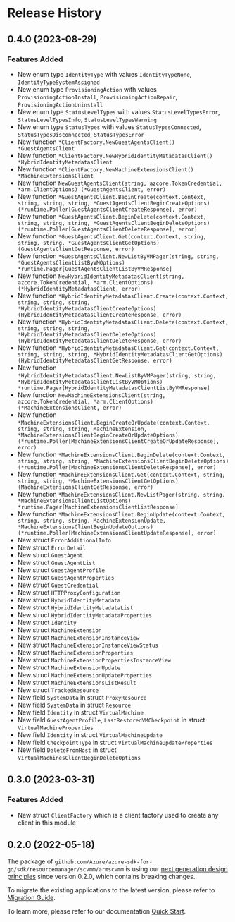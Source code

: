 # Release History

## 0.4.0 (2023-08-29)
### Features Added

- New enum type `IdentityType` with values `IdentityTypeNone`, `IdentityTypeSystemAssigned`
- New enum type `ProvisioningAction` with values `ProvisioningActionInstall`, `ProvisioningActionRepair`, `ProvisioningActionUninstall`
- New enum type `StatusLevelTypes` with values `StatusLevelTypesError`, `StatusLevelTypesInfo`, `StatusLevelTypesWarning`
- New enum type `StatusTypes` with values `StatusTypesConnected`, `StatusTypesDisconnected`, `StatusTypesError`
- New function `*ClientFactory.NewGuestAgentsClient() *GuestAgentsClient`
- New function `*ClientFactory.NewHybridIdentityMetadatasClient() *HybridIdentityMetadatasClient`
- New function `*ClientFactory.NewMachineExtensionsClient() *MachineExtensionsClient`
- New function `NewGuestAgentsClient(string, azcore.TokenCredential, *arm.ClientOptions) (*GuestAgentsClient, error)`
- New function `*GuestAgentsClient.BeginCreate(context.Context, string, string, string, *GuestAgentsClientBeginCreateOptions) (*runtime.Poller[GuestAgentsClientCreateResponse], error)`
- New function `*GuestAgentsClient.BeginDelete(context.Context, string, string, string, *GuestAgentsClientBeginDeleteOptions) (*runtime.Poller[GuestAgentsClientDeleteResponse], error)`
- New function `*GuestAgentsClient.Get(context.Context, string, string, string, *GuestAgentsClientGetOptions) (GuestAgentsClientGetResponse, error)`
- New function `*GuestAgentsClient.NewListByVMPager(string, string, *GuestAgentsClientListByVMOptions) *runtime.Pager[GuestAgentsClientListByVMResponse]`
- New function `NewHybridIdentityMetadatasClient(string, azcore.TokenCredential, *arm.ClientOptions) (*HybridIdentityMetadatasClient, error)`
- New function `*HybridIdentityMetadatasClient.Create(context.Context, string, string, string, *HybridIdentityMetadatasClientCreateOptions) (HybridIdentityMetadatasClientCreateResponse, error)`
- New function `*HybridIdentityMetadatasClient.Delete(context.Context, string, string, string, *HybridIdentityMetadatasClientDeleteOptions) (HybridIdentityMetadatasClientDeleteResponse, error)`
- New function `*HybridIdentityMetadatasClient.Get(context.Context, string, string, string, *HybridIdentityMetadatasClientGetOptions) (HybridIdentityMetadatasClientGetResponse, error)`
- New function `*HybridIdentityMetadatasClient.NewListByVMPager(string, string, *HybridIdentityMetadatasClientListByVMOptions) *runtime.Pager[HybridIdentityMetadatasClientListByVMResponse]`
- New function `NewMachineExtensionsClient(string, azcore.TokenCredential, *arm.ClientOptions) (*MachineExtensionsClient, error)`
- New function `*MachineExtensionsClient.BeginCreateOrUpdate(context.Context, string, string, string, MachineExtension, *MachineExtensionsClientBeginCreateOrUpdateOptions) (*runtime.Poller[MachineExtensionsClientCreateOrUpdateResponse], error)`
- New function `*MachineExtensionsClient.BeginDelete(context.Context, string, string, string, *MachineExtensionsClientBeginDeleteOptions) (*runtime.Poller[MachineExtensionsClientDeleteResponse], error)`
- New function `*MachineExtensionsClient.Get(context.Context, string, string, string, *MachineExtensionsClientGetOptions) (MachineExtensionsClientGetResponse, error)`
- New function `*MachineExtensionsClient.NewListPager(string, string, *MachineExtensionsClientListOptions) *runtime.Pager[MachineExtensionsClientListResponse]`
- New function `*MachineExtensionsClient.BeginUpdate(context.Context, string, string, string, MachineExtensionUpdate, *MachineExtensionsClientBeginUpdateOptions) (*runtime.Poller[MachineExtensionsClientUpdateResponse], error)`
- New struct `ErrorAdditionalInfo`
- New struct `ErrorDetail`
- New struct `GuestAgent`
- New struct `GuestAgentList`
- New struct `GuestAgentProfile`
- New struct `GuestAgentProperties`
- New struct `GuestCredential`
- New struct `HTTPProxyConfiguration`
- New struct `HybridIdentityMetadata`
- New struct `HybridIdentityMetadataList`
- New struct `HybridIdentityMetadataProperties`
- New struct `Identity`
- New struct `MachineExtension`
- New struct `MachineExtensionInstanceView`
- New struct `MachineExtensionInstanceViewStatus`
- New struct `MachineExtensionProperties`
- New struct `MachineExtensionPropertiesInstanceView`
- New struct `MachineExtensionUpdate`
- New struct `MachineExtensionUpdateProperties`
- New struct `MachineExtensionsListResult`
- New struct `TrackedResource`
- New field `SystemData` in struct `ProxyResource`
- New field `SystemData` in struct `Resource`
- New field `Identity` in struct `VirtualMachine`
- New field `GuestAgentProfile`, `LastRestoredVMCheckpoint` in struct `VirtualMachineProperties`
- New field `Identity` in struct `VirtualMachineUpdate`
- New field `CheckpointType` in struct `VirtualMachineUpdateProperties`
- New field `DeleteFromHost` in struct `VirtualMachinesClientBeginDeleteOptions`


## 0.3.0 (2023-03-31)
### Features Added

- New struct `ClientFactory` which is a client factory used to create any client in this module


## 0.2.0 (2022-05-18)

The package of `github.com/Azure/azure-sdk-for-go/sdk/resourcemanager/scvmm/armscvmm` is using our [next generation design principles](https://azure.github.io/azure-sdk/general_introduction.html) since version 0.2.0, which contains breaking changes.

To migrate the existing applications to the latest version, please refer to [Migration Guide](https://aka.ms/azsdk/go/mgmt/migration).

To learn more, please refer to our documentation [Quick Start](https://aka.ms/azsdk/go/mgmt).